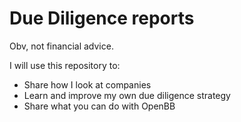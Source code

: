 # Due Diligence reports

Obv, not financial advice. 

I will use this repository to:
* Share how I look at companies
* Learn and improve my own due diligence strategy
* Share what you can do with OpenBB
